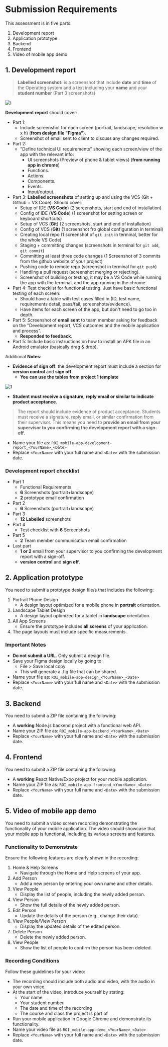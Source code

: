 # Submission Requirements

This assessment is in five parts:

1. Development report
2. Application prototype
3. Backend
4. Frontend
5. Video of mobile app demo

## 1. Development report

> **Labelled screenshot:** is a screenshot that include **date** and **time** of the Operating system and a text including your **name** and your **student number** (Part 3 screenshots)

![i](Images/JH_2024-11-30-21-06-15.png)

**Development report** should cover:

- Part 1:
  - Include screenshot for each screen (portrait, landscape, resolution w x h) (**from design file "Figma"**).
  - Screenshot of email sent to client to discuss any changes required.
- Part 2:
  - "Define technical UI requirements" showing each screen/view of the app with the relevant info:
    - UI screenshots (Preview of phone & tablet views) (**from running app in chrome**)
    - Functions.
    - Actions.
    - Components.
    - Events.
    - Input/output.
- Part 3: **Labelled screenshots** of setting up and using the VCS (Git + Github + VS Code). Should cover:
  - Setup of IDE (**VS Code**) (2 screenshots, start and end of installation)
  - Config of IDE (**VS Code**) (1 screenshot for setting screen or keyboard shortcuts)
  - Setup of VCS (**Git**) (2 screenshots, start and end of installation)
  - Config of VCS (**Git**) (1 screenshot fro global configuration in terminal)
  - Creating local repo (1 screenshot of `git init` in terminal, better for the whole VS Code)
  - Staging + committing changes (screenshots in terminal for `git add`, `git commit`)
  - Committing at least three code changes (1 Screenshot of 3 commits from the github website of your project)
  - Pushing code to remote repo (screenshot in terminal for `git push`)
  - Handling a pull request (screenshot merging or rejecting).
  - Screenshot of building or testing, it may be a VS Code while running the app with the terminal, and the app running in the chrome
- Part 4: Test checklist for functional testing. Just have basic functional testing of each screen.
  - Should have a table with test cases filled in (ID, test name, requirements detail, pass/fail, screenshots/evidence).
  - Have items for each screen of the app, but don't need to go too in depth.
- Part 5: Screenshot of **email sent** to team member asking for feedback on the "Development report, VCS outcomes and the mobile application and process".
  - **Responded to feedback**.
- Part 5: Include basic instructions on how to install an APK file in an Android emulator (basically drag & drop).

Additional **Notes**:

- **Evidence of sign off**: the development report must include a section for **version control** and **sign off**.
  - **You can use the tables from project 1 template**

![1](Images/JH_2024-11-30-12-38-14.png)

- **Student must receive a signature, reply email or similar to indicate product acceptance**.

> The report should include evidence of product acceptance. Students must receive a signature, reply email, or similar confirmation from their supervisor. This means you need to **provide an email from your supervisor to you confirming the development report with a sign-off**.

- Name your file as: `ROI_mobile-app-development-report_<YourName>_<Date>`
- Replace `<YourName>` with your full name and `<Date>` with the submission date.

### Development report checklist

- Part 1
  - Functional Requirements
  - **6** Screenshots (portrait+landscape)
  - **2** prototype email confirmation
- Part 2
  - **6** Screenshots (portrait+landscape)
- Part 3
  - **12** **Labelled** screenshots
- Part 4
  - Test checklist with **6** Screenshots
- Part 5
  - **2** Team member communication email confirmation
- Last part
  - **1 or 2**  email from your supervisor to you confirming the development report with a sign-off.
  - **version control** and **sign off**.

## 2. Application prototype

You need to submit a prototype design file/s that includes the following:

1. Portrait Phone Design
   - A design layout optimized for a mobile phone in **portrait** orientation.
2. Landscape Tablet Design
   - A design layout optimized for a tablet in **landscape** orientation.
3. All App Screens
   - Ensure the prototype includes **all screens** of your application.
4. The page layouts must include specific measurements.

### Important Notes

- **Do not submit a URL**. Only submit a design file.
- Save your Figma design locally by going to:
  - File > Save local copy
  - This will generate a .fig file that can be shared.
- Name your file as: `ROI_mobile-app-design_<YourName>_<Date>`
- Replace `<YourName>` with your full name and `<Date>` with the submission date.

## 3. Backend

You need to submit a ZIP file containing the following:

- A **working** Node.js backend project with a functional web API.
- Name your ZIP file as: `ROI_mobile-app-backend_<YourName>_<Date>`
- Replace `<YourName>` with your full name and `<Date>` with the submission date.

## 4. Frontend

You need to submit a ZIP file containing the following:

- A **working** React Native/Expo project for your mobile application.
- Name your ZIP file as: `ROI_mobile-app-frontend_<YourName>_<Date>`
- Replace `<YourName>` with your full name and `<Date>` with the submission date.

## 5. Video of mobile app demo

You need to submit a video screen recording demonstrating the functionality of your mobile application. The video should showcase that your mobile app is functional, including its various screens and features.

### Functionality to Demonstrate

Ensure the following features are clearly shown in the recording:

1. Home & Help Screens
   - Navigate through the Home and Help screens of your app.
2. Add Person
   - Add a new person by entering your own name and other details.
3. View People
   - Display the list of people, including the newly added person.
4. View Person
   - Show the full details of the newly added person.
5. Edit Person
   - Update the details of the person (e.g., change their data).
6. View People/View Person
   - Display the updated details of the edited person.
7. Delete Person
   - Delete the newly added person.
8. View People
   - Show the list of people to confirm the person has been deleted.

### Recording Conditions

Follow these guidelines for your video:

- The recording should include both audio and video, with the audio in your own voice.
- At the start of the video, introduce yourself by stating:
  - Your name
  - Your student number
  - The date and time of the recording
  - The course and class the project is part of
- Run your mobile application in Google Chrome and demonstrate its functionality.
- Name your video file as `ROI_mobile-app-demo_<YourName>_<Date>`
- Replace `<YourName>` with your full name and `<Date>` with the submission date.
